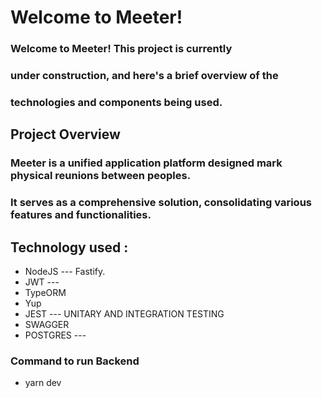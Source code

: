 # Welcome to Meeter!

### Welcome to Meeter! This project is currently 
### under construction, and here's a brief overview of the 
### technologies and components being used.

## Project Overview
### Meeter is a unified application platform designed mark physical reunions between peoples.
### It serves as a comprehensive solution, consolidating various features and functionalities.

## Technology used :
-  NodeJS --- Fastify.
-  JWT ---
-  TypeORM
-  Yup
-  JEST ---  UNITARY AND INTEGRATION TESTING
-  SWAGGER
-  POSTGRES --- 


### Command to run Backend
-  yarn dev
